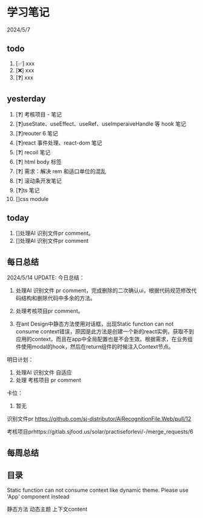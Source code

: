 # 学习笔记

2024/5/7

## todo

1. [✅] xxx
2. [❌] xxx
3. [❓] xxx

## yesterday

1. [❓] 考核项目 - 笔记
2. [❓]useState、useEffect、useRef、useImperaiveHandle 等 hook 笔记
3. [❓]reouter 6 笔记
4. [❓]react 事件处理、react-dom 笔记
5. [❓] recoil 笔记
6. [❓] html body 标签
7. [❓] 需求：解决 rem 和适口单位的混乱
8. [❓] 滚动条开发笔记
9. [❓]ts 笔记
10. []css module

## today

1. []处理AI 识别文件pr comment。
1. []处理AI 识别文件pr comment

## 每日总结

2024/5/14 UPDATE:
今日总结：

1. 处理AI 识别文件 pr comment，完成删除的二次确认ui，根据代码规范修改代码结构和删除代码中多余的方法。

2. 处理考核项目pr comment。
3. 在ant Design中静态方法使用对话框，出现Static function can not consume context错误，原因是此方法是创建一个新的react实例，获取不到应用的context，而且在app中全局配置也是不会生效。根据需求，在业务组件使用modal的hook，然后在return组件的时候注入Context节点。



明日计划：

1. 处理AI 识别文件 自适应
1. 处理 考核项目 pr comment



卡位：

1.  暂无

识别文件pr https://github.com/sj-distributor/AiRecognitionFile.Web/pull/12

考核项目prhttps://gitlab.sjfood.us/solar/practiseforlevi/-/merge_requests/6

## 每周总结

## 目录

Static function can not consume context like dynamic theme. Please use 'App' component instead



静态方法 动态主题 上下文content



